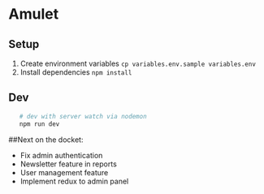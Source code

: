 # Amulet

## Setup

1. Create environment variables `cp variables.env.sample variables.env`
2. Install dependencies `npm install`

## Dev

```bash
   # dev with server watch via nodemon
   npm run dev
```

##Next on the docket:
 - Fix admin authentication
 - Newsletter feature in reports
 - User management feature
 - Implement redux to admin panel

